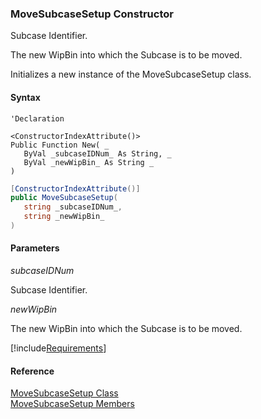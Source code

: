 ﻿### MoveSubcaseSetup Constructor

Subcase Identifier.

The new WipBin into which the Subcase is to be moved.

Initializes a new instance of the MoveSubcaseSetup class.

#### Syntax

```vbnet
'Declaration

<ConstructorIndexAttribute()>
Public Function New( _
   ByVal _subcaseIDNum_ As String, _
   ByVal _newWipBin_ As String _
)
```

```csharp
[ConstructorIndexAttribute()]
public MoveSubcaseSetup( 
   string _subcaseIDNum_,
   string _newWipBin_
)
```

#### Parameters

_subcaseIDNum_

Subcase Identifier.

_newWipBin_

The new WipBin into which the Subcase is to be moved.

[!include[Requirements](../partials/requirements.md)]

#### Reference

[MoveSubcaseSetup Class](FChoice.Toolkits.Clarify~FChoice.Toolkits.Clarify.Support.MoveSubcaseSetup.md)  
[MoveSubcaseSetup Members](FChoice.Toolkits.Clarify~FChoice.Toolkits.Clarify.Support.MoveSubcaseSetup_members.md)